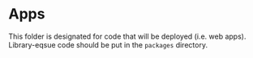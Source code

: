 # Apps

This folder is designated for code that will be deployed (i.e. web apps). Library-eqsue code should be put in the `packages` directory.
